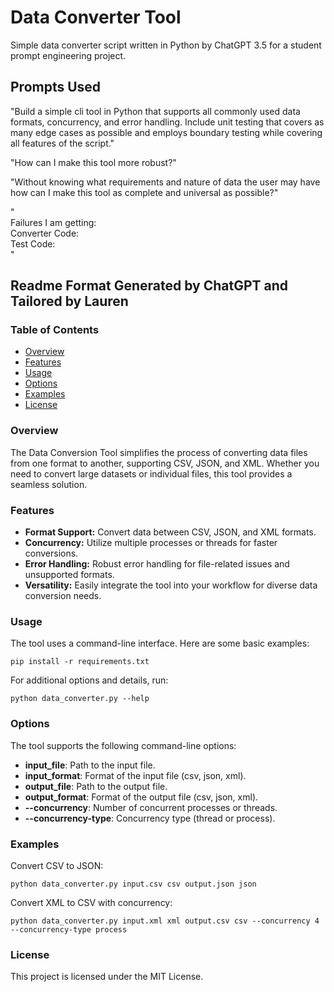 # Data Converter Tool
Simple data converter script written in Python by ChatGPT 3.5 for a student prompt engineering project.

## Prompts Used
"Build a simple cli tool in Python that supports all commonly used data formats, concurrency, and error handling. Include unit testing that covers as many edge cases as possible and employs boundary testing while covering all features of the script."

"How can I make this tool more robust?"

"Without knowing what requirements and nature of data the user may have how can I make this tool as complete and universal as possible?"

"<br/>
Failures I am getting:<br/>
Converter Code:<br/>
Test Code:<br/>
"

## Readme Format Generated by ChatGPT and Tailored by Lauren

### Table of Contents

- [Overview](#overview)
- [Features](#features)
- [Usage](#usage)
- [Options](#options)
- [Examples](#examples)
- [License](#license)

### Overview

The Data Conversion Tool simplifies the process of converting data files from one format to another, supporting CSV, JSON, and XML. Whether you need to convert large datasets or individual files, this tool provides a seamless solution.

### Features

- **Format Support:** Convert data between CSV, JSON, and XML formats.
- **Concurrency:** Utilize multiple processes or threads for faster conversions.
- **Error Handling:** Robust error handling for file-related issues and unsupported formats.
- **Versatility:** Easily integrate the tool into your workflow for diverse data conversion needs.

### Usage
The tool uses a command-line interface. Here are some basic examples:

`pip install -r requirements.txt`

For additional options and details, run:

`python data_converter.py --help`

### Options
The tool supports the following command-line options:

* **input_file**: Path to the input file.
* **input_format**: Format of the input file (csv, json, xml).
* **output_file**: Path to the output file.
* **output_format**: Format of the output file (csv, json, xml).
* **--concurrency**: Number of concurrent processes or threads.
* **--concurrency-type**: Concurrency type (thread or process).

### Examples
Convert CSV to JSON:

`python data_converter.py input.csv csv output.json json`

Convert XML to CSV with concurrency:

`python data_converter.py input.xml xml output.csv csv --concurrency 4 --concurrency-type process`

### License
This project is licensed under the MIT License.